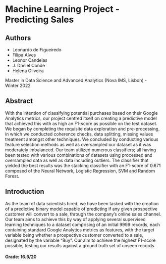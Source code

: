 # Machine Learning Project - Predicting Sales

## Authors
- Leonardo de Figueiredo
- Filipa Alves
- Leonor Candeias
- J. Daniel Conde
- Helena Oliveira

Master in Data Science and Advanced Analytics (Nova IMS, Lisbon) - Winter 2022

## Abstract
With the intention of classifying potential purchases based on their Google Analytics metrics, our project centred itself on creating a predictive model that achieved this with as high an F1-score as possible on the test dataset. We began by completing the requisite data exploration and pre-processing, in which we conducted coherence checks, data splitting, missing values treatment amongst other techniques. We concluded by conducting various feature selection methods as well as oversampled our dataset as it was moderately imbalanced. Our team utilized numerous classifiers; all having been tested with various combinations of datasets using processed and oversampled data as well as data including outliers. The classifier that yielded the best results was the stacking classifier with an F1-score of 0.671 composed of the Neural Network, Logistic Regression, SVM and Random Forest.

## Introduction
As the team of data scientists hired, we have been tasked with the creation of a predictive binary model capable of predicting if any given prospective customer will convert to a sale, through the company’s online sales channel. Our team aims to achieve this by way of applying several supervised learning techniques to a dataset comprising of an initial 9999 records, each containing standard Google Analytics metrics as features, with the target variable being whether a prospective customer converted to a sale, designated by the variable “Buy”. Our aim to achieve the highest F1-score possible, testing our results against a ground truth set of unseen records.

#### Grade: 16.5/20
